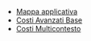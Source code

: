 - [Mappa applicativa](Sorgenti/TA/B£A/D0INTRO)
- [Costi Avanzati Base](Sorgenti/TA/B£A/D0BASE)
- [Costi Multicontesto](Sorgenti/TA/B£A/D0CCMC)
